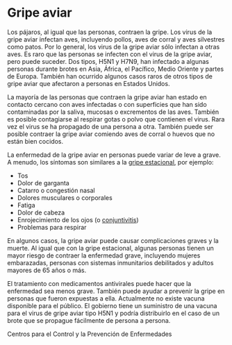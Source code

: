 Gripe aviar
===========


Los pájaros, al igual que las personas, contraen la gripe. Los virus de la gripe aviar infectan aves, incluyendo pollos, aves de corral y aves silvestres como patos. Por lo general, los virus de la gripe aviar sólo infectan a otras aves. Es raro que las personas se infecten con el virus de la gripe aviar, pero puede suceder. Dos tipos, H5N1 y H7N9, han infectado a algunas personas durante brotes en Asia, África, el Pacífico, Medio Oriente y partes de Europa. También han ocurrido algunos casos raros de otros tipos de gripe aviar que afectaron a personas en Estados Unidos.


La mayoría de las personas que contraen la gripe aviar han estado en contacto cercano con aves infectadas o con superficies que han sido contaminadas por la saliva, mucosas o excrementos de las aves. También es posible contagiarse al respirar gotas o polvo que contienen el virus. Rara vez el virus se ha propagado de una persona a otra. También puede ser posible contraer la gripe aviar comiendo aves de corral o huevos que no están bien cocidos. 


La enfermedad de la gripe aviar en personas puede variar de leve a grave. A menudo, los síntomas son similares a la [gripe estacional](https://medlineplus.gov/spanish/flu.html), por ejemplo:


* Tos
* Dolor de garganta
* Catarro o congestión nasal
* Dolores musculares o corporales
* Fatiga
* Dolor de cabeza
* Enrojecimiento de los ojos (o [conjuntivitis](https://medlineplus.gov/spanish/pinkeye.html))
* Problemas para respirar


En algunos casos, la gripe aviar puede causar complicaciones graves y la muerte. Al igual que con la gripe estacional, algunas personas tienen un mayor riesgo de contraer la enfermedad grave, incluyendo mujeres embarazadas, personas con sistemas inmunitarios debilitados y adultos mayores de 65 años o más.


El tratamiento con medicamentos antivirales puede hacer que la enfermedad sea menos grave. También puede ayudar a prevenir la gripe en personas que fueron expuestas a ella. Actualmente no existe vacuna disponible para el público. El gobierno tiene un suministro de una vacuna para el virus de gripe aviar tipo H5N1 y podría distribuirlo en el caso de un brote que se propague fácilmente de persona a persona.


Centros para el Control y la Prevención de Enfermedades

